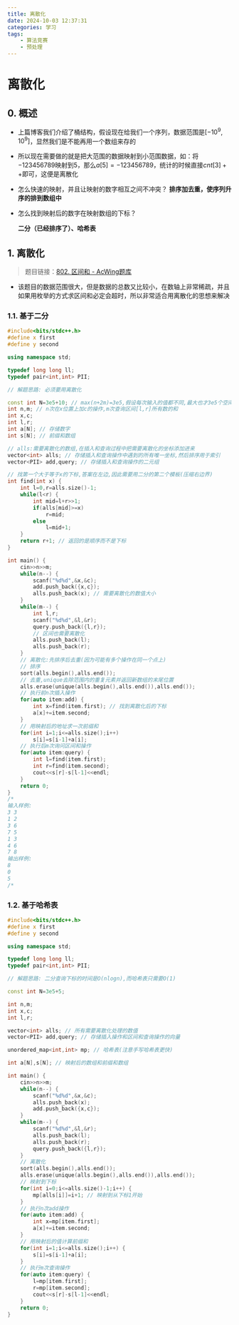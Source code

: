 ```yaml
---
title: 离散化
date: 2024-10-03 12:37:31
categories: 学习
tags:
    - 算法竞赛
    - 预处理
---
```


<meta name="referrer" content="no-referrer" />

# 离散化

<!-- toc -->



## 0. 概述

* 上篇博客我们介绍了桶结构，假设现在给我们一个序列，数据范围是$[-10^9,10^9]$，显然我们是不能再用一个数组来存的

* 所以现在需要做的就是把大范围的数据映射到小范围数据，如：将$-123456789$映射到$5$，那么$a[5]=-123456789$，统计的时候直接$cnt[3]++$即可，这便是离散化

* 怎么快速的映射，并且让映射的数字相互之间不冲突？
  **排序加去重，使序列升序的排到数组中**

* 怎么找到映射后的数字在映射数组的下标？

  **二分（已经排序了）、哈希表**



## 1. 离散化

>  题目链接：[802. 区间和 - AcWing题库](https://www.acwing.com/problem/content/804/)

* 该题目的数据范围很大，但是数据的总数又比较小，在数轴上非常稀疏，并且如果用枚举的方式求区间和必定会超时，所以非常适合用离散化的思想来解决

### 1.1. 基于二分

``` c++
#include<bits/stdc++.h>
#define x first
#define y second

using namespace std;

typedef long long ll;
typedef pair<int,int> PII;

// 解题思路: 必须要用离散化

const int N=3e5+10; // max(n+2m)=3e5,假设每次输入的值都不同,最大也才3e5个空间
int n,m; // n次在x位置上加c的操作,m次查询区间[l,r]所有数的和
int x,c;
int l,r;
int a[N]; // 存储数字
int s[N]; // 前缀和数组

// alls:需要离散化的数组,在插入和查询过程中把需要离散化的坐标添加进来
vector<int> alls; // 存储插入和查询操作中遇到的所有唯一坐标,然后排序用于索引
vector<PII> add,query; // 存储插入和查询操作的二元组

// 找第一个大于等于x的下标,答案在左边,因此需要用二分的第二个模板(压缩右边界)
int find(int x) {
	int l=0,r=alls.size()-1;
	while(l<r) {
		int mid=l+r>>1;
		if(alls[mid]>=x) 
			r=mid;
		else
			l=mid+1;
	}
	return r+1; // 返回的是顺序而不是下标
}

int main() {
	cin>>n>>m;
	while(n--) {
		scanf("%d%d",&x,&c);
		add.push_back({x,c});
		alls.push_back(x); // 需要离散化的数值大小
	}
	while(m--) {
		int l,r;
		scanf("%d%d",&l,&r);
		query.push_back({l,r});
		// 区间也需要离散化
		alls.push_back(l);
		alls.push_back(r);
	}
	// 离散化:先排序后去重(因为可能有多个操作在同一个点上)
	// 排序
	sort(alls.begin(),alls.end());
	// 去重,unique去除范围内的重复元素并返回新数组的末尾位置
	alls.erase(unique(alls.begin(),alls.end()),alls.end());
	// 执行前n次插入操作
	for(auto item:add) {
		int x=find(item.first); // 找到离散化后的下标
		a[x]+=item.second;
	}
	// 用映射后的地址求一次前缀和
	for(int i=1;i<=alls.size();i++) 
		s[i]=s[i-1]+a[i];
	// 执行后m次询问区间和操作
	for(auto item:query) {
		int l=find(item.first);
		int r=find(item.second);
		cout<<s[r]-s[l-1]<<endl;
	}
	return 0;
}
/*
输入样例:
3 3
1 2
3 6
7 5
1 3
4 6
7 8
输出样例:
8
0
5
/*
```



### 1.2. 基于哈希表

``` c++
#include<bits/stdc++.h>
#define x first
#define y second

using namespace std;

typedef long long ll;
typedef pair<int,int> PII;

// 解题思路: 二分查询下标的时间是O(nlogn),而哈希表只需要O(1)

const int N=3e5+5;

int n,m;
int x,c;
int l,r;

vector<int> alls; // 所有需要离散化处理的数值
vector<PII> add,query; // 存储插入操作和区间和查询操作的向量

unordered_map<int,int> mp; // 哈希表(注意手写哈希表更快)

int a[N],s[N]; // 映射后的数组和前缀和数组

int main() {
	cin>>n>>m;
	while(n--) {
		scanf("%d%d",&x,&c);
		alls.push_back(x);
		add.push_back({x,c});
	}
	while(m--) {
		scanf("%d%d",&l,&r);
		alls.push_back(l);
		alls.push_back(r);
		query.push_back({l,r});
	}
	// 离散化
	sort(alls.begin(),alls.end());
	alls.erase(unique(alls.begin(),alls.end()),alls.end());
	// 映射到下标
	for(int i=0;i<=alls.size()-1;i++) {
		mp[alls[i]]=i+1; // 映射到从下标1开始
	}
	// 执行n次add操作
	for(auto item:add) {
		int x=mp[item.first];
		a[x]+=item.second;
	}
	// 用映射后的值计算前缀和
	for(int i=1;i<=alls.size();i++) {
		s[i]=s[i-1]+a[i];
	}
	// 执行m次查询操作
	for(auto item:query) {
		l=mp[item.first];
		r=mp[item.second];
		cout<<s[r]-s[l-1]<<endl;
	}
	return 0;
}
```
